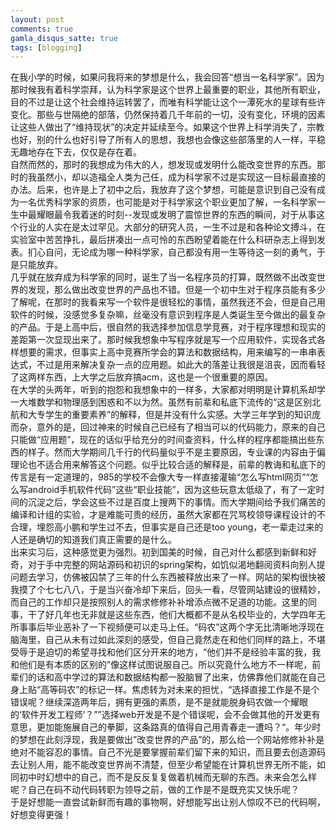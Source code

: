 ```yaml
---
layout: post
comments: true
gamla_disqus_satte: true
tags: [blogging]
---
```

在我小学的时候，如果问我将来的梦想是什么，我会回答“想当一名科学家”。因为那时候我有着科学崇拜，认为科学家是这个世界上最重要的职业，其他所有职业，目的不过是让这个社会维持运转罢了，而唯有科学能让这个一潭死水的星球有些许变化。那些与世隔绝的部落，仍然保持着几千年前的一切，没有变化，环境的因素让这些人做出了“维持现状”的决定并延续至今。如果这个世界上科学消失了，宗教也好，别的什么也好引导了所有人的思想，我想也会像这些部落里的人一样，平稳无趣地存在下去，仅仅是存在着。<br>
自然而然的，那时的我想成为伟大的人，想发现或发明什么能改变世界的东西。那时的我虽然小，却以造福全人类为己任，成为科学家不过是实现这一目标最直接的办法。后来，也许是上了初中之后，我放弃了这个梦想，可能是意识到自己没有成为一名优秀科学家的资质，也可能是对于科学家这个职业更加了解，一名科学家一生中最耀眼最令我着迷的时刻--发现或发明了震惊世界的东西的瞬间，对于从事这个行业的人实在是太过罕见。大部分的研究人员，一生不过是和各种论文搏斗，在实验室中苦苦挣扎，最后拼凑出一点可怜的东西盼望着能在什么科研杂志上得到发表。扪心自问，无论成为哪一种科学家，自己都没有用一生等待这一刻的勇气，于是只能放弃。<br>
几乎就在放弃成为科学家的同时，诞生了当一名程序员的打算，既然做不出改变世界的发现，那么做出改变世界的产品也不错。但是一个初中生对于程序员能有多少了解呢，在那时的我看来写一个软件是很轻松的事情，虽然我还不会，但是自己用软件的时候，没感觉多复杂嘛，丝毫没有意识到程序是人类诞生至今做出的最复杂的产品。于是上高中后，很自然的我选择参加信息学竞赛，对于程序理想和现实的差距第一次显现出来了。那时候我想象中写程序就是写一个应用软件，实现各式各样想要的需求，但事实上高中竞赛所学会的算法和数据结构，用来编写的一串串表达式，不过是用来解决复杂一点的应用题。如此大的落差让我很是沮丧，因而看轻了这两样东西，上大学之后放弃搞acm，这也是一个很重要的原因。<br>
在大学的头两年，听到的抱怨和我想象中的一样多，大家都对明明是计算机系却学一大堆数学和物理感到困惑和不以为然。虽然有前辈和私底下流传的“这是区别北航和大专学生的重要素养”的解释，但是并没有什么实感。大学三年学到的知识庞而杂，意外的是，回过神来的时候自己已经有了相当可以的代码能力，原来的自己只能做“应用题”，现在的话似乎给充分的时间查资料，什么样的程序都能搞出些东西的样子。然而大学期间几千行的代码量似乎不是主要原因，专业课的内容由于偏理论也不适合用来解答这个问题。似乎比较合适的解释是，前辈的教诲和私底下的传言是有一定道理的，985的学校不会像大专一样直接灌输“怎么写html网页”“怎么写android手机软件代码”这些“职业技能”，因为这些玩意太低级了，有了一定时间的沉淀之后，学会这些不过是百度上搜两下的事情。而大学期间给予我们痛苦的编译和计组的实验，才是难能可贵的经历，虽然大家都在咒骂校领导课程设计的不合理，埋怨高小鹏和学生过不去，但事实是自己还是too young，老一辈走过来的人还是确切的知道我们真正需要的是什么。<br>
出来实习后，这种感觉更为强烈。初到国美的时候，自己对什么都感到新鲜和好奇，对于手中完整的网站源码和初识的spring架构，如饥似渴地翻阅资料向别人提问题去学习，仿佛被囚禁了三年的什么东西被释放出来了一样。网站的架构很快被我摸了个七七八八，于是当兴奋冷却下来后，回头一看，尽管网站建设的很精妙，而自己的工作却只是按照别人的需求修修补补增添点微不足道的功能。这里的同事，干了好几年也无非就是这些东西，他们大概都不是从名校毕业的，大学四年无所事事后毕业恶补了一下视频便可以走马上任。“码农”这两个字无比清晰地浮现在脑海里，自己从未有过如此深刻的感受，但自己竟然走在和他们同样的路上，不堪受辱于是迫切的希望寻找和他们区分开来的地方，“他们并不是经验丰富的我，我和他们是有本质的区别的”像这样试图说服自己。所以究竟什么地方不一样呢，前辈们的话和高中学过的算法和数据结构都一股脑冒了出来，仿佛靠他们就能在自己身上贴“高等码农”的标记一样。焦虑转为对未来的担忧，“选择直接工作是不是个错误呢？继续深造两年后，拥有更强的素质，是不是就能脱身码农做一个耀眼的‘软件开发工程师’？””选择web开发是不是个错误呢，会不会做其他的开发更有意思，更加能施展自己的拳脚，这条路真的值得自己用青春走一遭吗？“。年少时的梦想在此刻浮现，我是要做出”改变世界的产品”的，那么给一个网站修修补补是绝对不能容忍的事情。自己不光是要掌握前辈们留下来的知识，而且要去创造源码去让别人用，能不能改变世界尚不清楚，但至少希望能在计算机世界无所不能，如同初中时幻想中的自己，而不是反反复复做着机械而无聊的东西。未来会怎么样呢？自己在码不动代码转职为领导之前，做的工作是不是既充实又快乐呢？<br>
于是好想能一直尝试新鲜而有趣的事物啊，好想能写出让别人惊叹不已的代码啊，好想变得更强！
